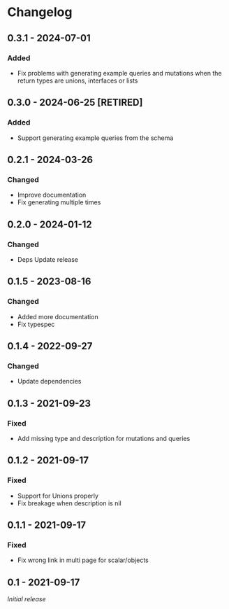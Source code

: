 # Changelog

## 0.3.1 - 2024-07-01

### Added

* Fix problems with generating example queries and mutations when the return types are unions, interfaces or lists

## 0.3.0 - 2024-06-25 [RETIRED]

### Added

* Support generating example queries from the schema

## 0.2.1 - 2024-03-26

### Changed

* Improve documentation
* Fix generating multiple times

## 0.2.0 - 2024-01-12

### Changed

* Deps Update release

## 0.1.5 - 2023-08-16

### Changed

* Added more documentation
* Fix typespec

## 0.1.4 - 2022-09-27

### Changed

* Update dependencies
## 0.1.3 - 2021-09-23

### Fixed

* Add missing type and description for mutations and queries

## 0.1.2 - 2021-09-17

### Fixed

* Support for Unions properly
* Fix breakage when description is nil
## 0.1.1 - 2021-09-17

### Fixed

* Fix wrong link in multi page for scalar/objects
## 0.1 - 2021-09-17

_Initial release_